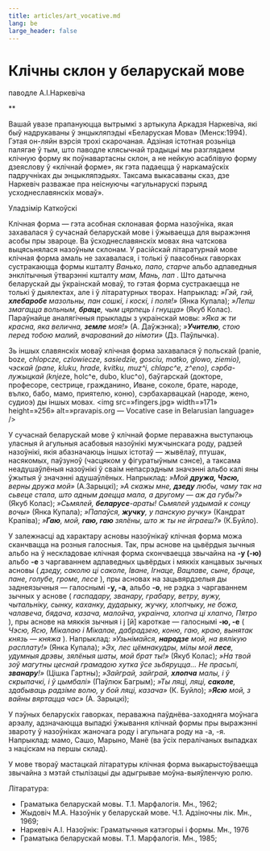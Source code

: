 ```yaml
---
title: articles/art_vocative.md 
lang: be
large_header: false
---
```







<h1 id=»клічны-склон-у-беларускай-мове»>Клічны склон у беларускай мове</h1>

паводле А.І.Наркевіча

 ** 

Вашай увазе прапануюцца вытрымкі з артыкула Аркадзя Наркевіча, які быў надрукаваны ў энцыкляпэдыі «Беларуская Мова» (Менск:1994). Гэтая он-ляйн вэрсія трохі скарочаная. Адзіная істотная розьніца палягае ў тым, што паводле клясычнай традыцыі мы разглядаем клічную форму як поўнавартасны склон, а не нейкую асаблівую форму дзеяслову ў «клічнай форме», як гэта падаецца ў наркамаўскіх падручніках ды энцыкляпэдыях. Таксама выкасаваны сказ, дзе Наркевіч разважае пра неіснуючы «агульнарускі пэрыяд усходнеславянскіх моваў».


Уладзімір Каткоўскі


Клічная форма — гэта асобная склонавая форма назоўніка, якая захавалася ў сучаснай беларускай мове і ўжываецца для выражэння асобы пры звароце. Ва ўсходнеславянскіх мовах яна чатскова выцясьнялася назоўным склонам. У расійскай літаратурнай мове клічная форма амаль не захавалася, і толькі ў паасобных гаворках сустракаюцца формы кшталту  *Ванько, папо, старче*  альбо адпаведныя энклітычныя ўтварэнні кшталту  *мам, Мань, пап* . Што датычна беларускай ды ўкраінскай моваў, то гэтая форма сустракаецца не  толькі ў дыялектах, але і ў літаратурных творах. Напрыклад:  *»Гэй, гэй, <strong>хлебаробе</strong> мазольны, пан сошкі, і коскі, і поля!»*  (Янка Купала);  *»Лепш змагацца вольным, <strong>браце</strong>, чым цярпець і гнуцца»*  (Якуб Колас). Параўнайце аналягічныя прыклады з украінскай мовы:  *»Яка ж ти красна, яка велична, <strong>земле</strong> моя!»*  (А. Даўжэнка);  *»<strong>Учителю</strong>, стою перед тобою малий, вчарований до німоти»*  (Дз. Паўлычка).


Зь іншых славянскіх моваў клічная форма захавалася ў польскай (panie, boz*e, chlopcze, czlowiecze, sasiedzie, gosciu, matko, glowo, ziemio), чэскай (pane, kluku, hrade, kvitku, muz^i, chlapc^e, z^eno), сэрба-лужыцкай (knjez*e, holc^e, dubo, kluc^o), баўгарскай (докторе, професоре, сестрице, гражданино, Иване, соколе, брате, народе, вълко, бабо, мамо, приятелю, коню), сэрбахарвацкай (народе, жено, судиоэ) ды іншых мовах. <img src=»fingers.jpg» width=»171» height=»256» alt=»pravapis.org — Vocative case in Belarusian language» />


У сучаснай беларускай мове ў клічнай форме пераважна выступаюць уласныя й агульныя асабовыя назоўнікі мужчынскага роду, радзей назоўнікі, якія абазначаюць іншых істотаў — жывёлаў, птушак, насякомых, паўзуноў (часцяком у фігуратыўным сэнсе), а таксама неадушаўлёныя назоўнікі ў сваім непасрэдным значэнні альбо калі яны ўжытыя ў значэнні адушаўлёных. Напрыклад:  *»Мой <strong>дружа, Чэсю,</strong> верны дружа мой»*  (А.Зарыцкі);  *»А скажы мне, <strong>дзеду</strong> любы, чаму так на сьвеце стала, што адным даецца мала, а другому — аж да губы?»*  (Якуб Колас);  *»Сьмялей, <strong>беларусе</strong>-араты! Сьмялей уздымай к сонцу вочы»*  (Янка Купала);  *»Папаўся, <strong>жучку</strong>, у панскую ручку»*  (Кандрат Крапіва);  *»<strong>Гаю</strong>, мой, <strong>гаю, гаю</strong> зялёны, што ж ты не  йграеш?»*  (К.Буйло).


У залежнасці ад характару асновы назоўнікаў клічная форма можа сканчвацца на розныя галосныя. Так, пры аснове на цьвёрдыя зычныя альбо на ў нескладовае клічная форма скончваецца звычайна на <strong>-у (-ю)</strong> альбо <strong>-е</strong> з чаргаваннем адпаведных цьвёрдых і мяккіх канцавых зычных асновы ( *дзеду, саколю ці саколе, Іване, Ігнаце, Вацлаве, сыне, браце, пане, голубе, громе, лесе* ), пры асновах на зацьвярдзелыя ды заднеязычныя — галоснымі <strong>-у, -а</strong>, альбо <strong>-о</strong>, не рэдка з чаргаваннем зычных у аснове ( *гаспадару, званару, грабару, ветру, вужу, чытальніку, сынку, каханку, дударыку, жучку, хлопчыку, не божа, чалавеча, бядача, казача, малойча, украінча, хлопча ці хлапчо, Пятро* ), пры аснове на мяккія зычныя і j [й] кароткае — галоснымі <strong>-ю, -е</strong> ( *Чэсю, Ясю, Мікалаю і Мікалае, дабрадзею, коню, гаю, краю, вынятак князь — княжа* ). Напрыклад:  *»Узьнімайся, <strong>народзе</strong> мой, на вялікую расплату!»*  (Янка Купала);  *»Эх, лес цёмнакудры, мілы мой <strong>лесе</strong>, удумныя дрэвы, зялёныя шаты, мой брат ты!»*  (Якуб Колас);  *»На твой зоў магутны цеснай грамадою хутка ўсе зьбяруцца... Не прасьпі, <strong>званару</strong>!»*  (Цішка Гартны);  *»Зайграй, зайграй, <strong>хлопча</strong> малы, і ў скрыпачкі, і ў цымбалі»*  (Паўлюк Багрым);  *»Ты ляці, ляці, <strong>саколе</strong>, здабываць радзіме волю, у бой ляці, казача»*  (К. Буйло);  *»<strong>Ясю</strong> мой, з вайны вяртацца час»*  (А. Зарыцкі);


У пэўных беларускіх гаворках, пераважна паўднёва-заходняга моўнага арэалу, адзначаюцца выпадкі ўжывання клічнай формы пры выражэнні звароту ў назоўніках жаночага роду і агульнага роду на -а, -я. Напрыклад: мамо, Сашо, Марыно, Манё (ва ўсіх пералічаных выпадках з націскам на першы склад).


У мове твораў мастацкай літаратуры клічная форма выкарыстоўваецца звычайна з мэтай стылізацыі ды адыгрывае моўна-выяўленчую ролю.


Літаратура:

<ul>
<li>Граматыка беларускай мовы. Т.1. Марфалогія. Мн., 1962;</li>
<li>Жыдовіч М.А. Назоўнік у беларускай мове. Ч.1. Адзіночны лік. Мн., 1969;</li>
<li>Наркевіч А.І. Назоўнік: Граматычныя катэгорыі і формы. Мн., 1976</li>
<li>Граматыка беларускай мовы. Т.1. Марфалогія. Мн., 1985;</li>
</ul>


